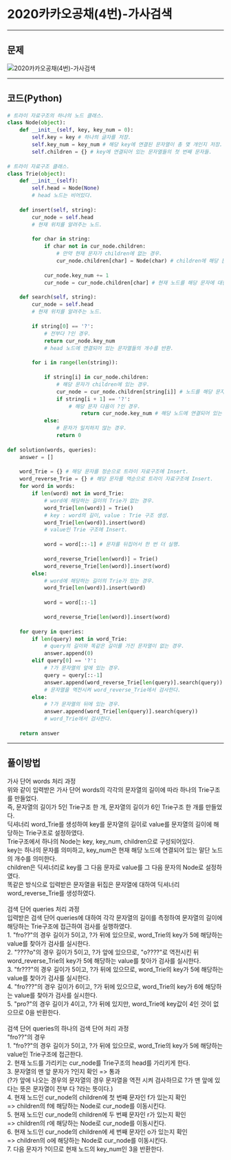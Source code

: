# 2020카카오공채(4번)-가사검색

****

## 문제

![2020카카오공채(4번)-가사검색](/image_file/2020카카오공채(4번)-가사검색.png)

****

## 코드(Python)
```Python
# 트라이 자료구조의 하나의 노드 클래스.
class Node(object):
    def __init__(self, key, key_num = 0):
        self.key = key # 하나의 글자를 저장.
        self.key_num = key_num # 해당 key에 연결된 문자열이 총 몇 개인지 저장.
        self.children = {} # key에 연결되어 있는 문자열들의 첫 번째 문자들.

# 트라이 자료구조 클래스.
class Trie(object):
    def __init__(self):
        self.head = Node(None)
        # head 노드는 비어있다.

    def insert(self, string):
        cur_node = self.head
        # 현재 위치를 알려주는 노드.

        for char in string:
            if char not in cur_node.children:
                # 만약 현재 문자가 children에 없는 경우.
                cur_node.children[char] = Node(char) # children에 해당 문자에 대한 노드를 추가.

            cur_node.key_num += 1
            cur_node = cur_node.children[char] # 현재 노드를 해당 문자에 대한 다음 노드로 이동시킨다.

    def search(self, string):
        cur_node = self.head
        # 현재 위치를 알려주는 노드.

        if string[0] == '?':
            # 전부다 ?인 경우.
            return cur_node.key_num
            # head 노드에 연결되어 있는 문자열들의 개수를 반환.
        
        for i in range(len(string)):

            if string[i] in cur_node.children:
                # 해당 문자가 children에 있는 경우.
                cur_node = cur_node.children[string[i]] # 노드를 해당 문자에 대한 다음 노드로 이동시킨다.
                if string[i + 1] == '?':
                    # 해당 문자 다음이 ?인 경우.
                        return cur_node.key_num # 해당 노드에 연결되어 있는 문자열들의 개수를 반환.
            else:
                # 문자가 일치하지 않는 경우.
                return 0

def solution(words, queries):
    answer = []

    word_Trie = {} # 해당 문자를 정순으로 트라이 자료구조에 Insert.
    word_reverse_Trie = {} # 해당 문자를 역순으로 트라이 자료구조에 Insert.
    for word in words:
        if len(word) not in word_Trie:
            # word에 해당하는 길이의 Trie가 없는 경우.
            word_Trie[len(word)] = Trie()
            # key : word의 길이, value : Trie 구조 생성.
            word_Trie[len(word)].insert(word)
            # value인 Trie 구조에 Insert.

            word = word[::-1] # 문자를 뒤집어서 한 번 더 실행.

            word_reverse_Trie[len(word)] = Trie()
            word_reverse_Trie[len(word)].insert(word)
        else:
            # word에 해당하는 길이의 Trie가 있는 경우.
            word_Trie[len(word)].insert(word)

            word = word[::-1]

            word_reverse_Trie[len(word)].insert(word)

    for query in queries:
        if len(query) not in word_Trie:
            # query의 길이와 똑같은 길이를 가진 문자열이 없는 경우.
            answer.append(0)
        elif query[0] == '?':
            # ?가 문자열의 앞에 있는 경우.
            query = query[::-1]
            answer.append(word_reverse_Trie[len(query)].search(query))
            # 문자열을 역전시켜 word_reverse_Trie에서 검사한다.
        else:
            # ?가 문자열의 뒤에 있는 경우.
            answer.append(word_Trie[len(query)].search(query))
            # word_Trie에서 검사한다.

    return answer
```

****

## 풀이방법


가사 단어 words 처리 과정
<br> 위와 같이 입력받은 가사 단어 words의 각각의 문자열의 길이에 따라 하나의 Trie구조를 만들었다.
<br> 즉, 문자열의 길이가 5인 Trie구조 한 개, 문자열의 길이가 6인 Trie구조 한 개를 만들었다.
<br> 딕셔너리 word_Trie를 생성하여 key를 문자열의 길이로 value를 문자열의 길이에 해당하는 Trie구조로 설정하였다.
<br> Trie구조에서 하나의 Node는 key, key_num, children으로 구성되어있다.
<br> key는 하나의 문자를 의미하고, key_num은 현재 해당 노드에 연결되어 있는 말단 노드의 개수를 의미한다.
<br> children은 딕셔너리로 key를 그 다음 문자로 value를 그 다음 문자의 Node로 설정하였다.
<br> 똑같은 방식으로 입력받은 문자열을 뒤집은 문자열에 대하여 딕셔너리 word_reverse_Trie를 생성하였다.
<br>
<br> 검색 단어 queries 처리 과정
<br> 입력받은 검색 단어 queries에 대하여 각각 문자열의 길이를 측정하여 문자열의 길이에 해당하는 Trie구조에 접근하여 검사를 실행하였다.
<br> 1. "fro??"의 경우 길이가 5이고, ?가 뒤에 있으므로, word_Trie의 key가 5에 해당하는 value를 찾아가 검사를 실시한다.
<br> 2. "????o"의 경우 길이가 5이고, ?가 앞에 있으므로, "o????"로 역전시킨 뒤 word_reverse_Trie의 key가 5에 해당하는 value를 찾아가 검사를 실시한다.
<br> 3. "fr???"의 경우 길이가 5이고, ?가 뒤에 있으므로, word_Trie의 key가 5에 해당하는 value를 찾아가 검사를 실시한다.
<br> 4. "fro???"의 경우 길이가 6이고, ?가 뒤에 있으므로, word_Trie의 key가 6에 해당하는 value를 찾아가 검사를 실시한다.
<br> 5. "pro?"의 경우 길이가 4이고, ?가 뒤에 있지만, word_Trie에 key값이 4인 것이 없으므로 0을 반환한다.
<br>
<br> 검색 단어 queries의 하나의 검색 단어 처리 과정
<br> "fro??"의 경우
<br> 1. "fro??"의 경우 길이가 5이고, ?가 뒤에 있으므로, word_Trie의 key가 5에 해당하는 value인 Trie구조에 접근한다.
<br> 2. 현재 노드를 가리키는 cur_node를 Trie구조의 head를 가리키게 한다.
<br> 3. 문자열의 맨 앞 문자가 ?인지 확인 => 통과
<br> (?가 앞에 나오는 경우의 문자열의 경우 문자열을 역전 시켜 검사하므로 ?가 맨 앞에 있다는 뜻은 문자열이 전부 다 ?라는 뜻이다.)
<br> 4. 현재 노드인 cur_node의 children에 첫 번째 문자인 f가 있는지 확인
<br> => children의 f에 해당하는 Node로 cur_node를 이동시킨다.
<br> 5. 현재 노드인 cur_node의 children에 두 번째 문자인 r가 있는지 확인
<br> => children의 r에 해당하는 Node로 cur_node를 이동시킨다.
<br> 6. 현재 노드인 cur_node의 children에 세 번째 문자인 o가 있는지 확인
<br> => children의 o에 해당하는 Node로 cur_node를 이동시킨다.
<br> 7. 다음 문자가 ?이므로 현재 노드의 key_num인 3을 반환한다.
